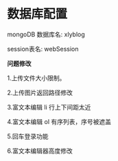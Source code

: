 # 数据库配置
mongoDB 数据库名: xlyblog

session表名: webSession

**问题修改**

1.上传文件大小限制。

2.上传图片返回路径修改

3.富文本编辑 li 行上下间距太近

4.富文本编辑 ol 有序列表，序号被遮盖

5.回车登录功能

6.富文本编辑器高度修改
